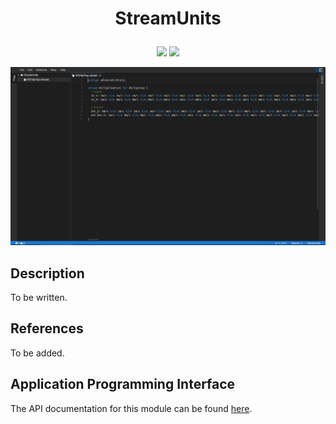 # <p align="center">StreamUnits</p>
<p align="center">
    <img src="https://img.shields.io/badge/Plugin_Version-0.1.0-blue.svg?longCache=true&style=flat-square"/>
    <img src="https://img.shields.io/badge/Grammar_Version-0.0.11--SNAPSHOT-blue.svg?longCache=true&style=flat-square"/>
</p>
<p align="center">
    <img src="doc/images/streamunits.png"/>
</p>

## Description
To be written.

## References
To be added.

## Application Programming Interface
The API documentation for this module can be found
[here](https://embeddedmontiarc.github.io/Elysium/plugins/streamunits/docs).